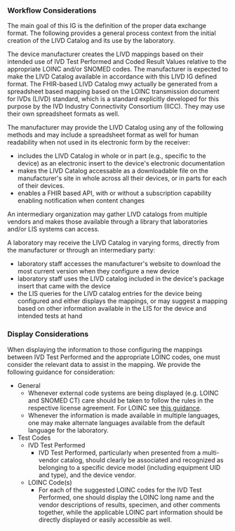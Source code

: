 <h3> Workflow Considerations </h3>
The main goal of this IG is the definition of the proper data exchange format. The following provides a general process context from the initial creation of the LIVD Catalog and its use by the laboratory.

The device manufacturer creates the LIVD mappings based on their intended use of IVD Test Performed and Coded Result Values relative to the appropriate LOINC and/or SNOMED codes. The manufacturer is expected to make the LIVD Catalog available in accordance with this LIVD IG defined format. The FHIR-based LIVD Catalog mwy actually be generated from a spreadsheet based mapping based on the LOINC transmission document for IVDs (LIVD) standard, which is a standard explicitly developed for this purpose by the IVD Industry Connectivity Consortium (IICC). They may use their own spreadsheet formats as well.

The manufacturer may provide the LIVD Catalog using any of the following methods and may include a spreadsheet format as well for human readability when not used in its electronic form by the receiver:

* includes the LIVD Catalog in whole or in part (e.g., specific to the device) as an electronic insert to the device's electronic documentation
* makes the LIVD Catalog accessable as a downloadable file on the manufacturer's site in whole across all their devices, or in parts for each of their devices.
* enables a FHIR based API, with or without a subscription capability enabling notification when content changes

An intermediary organization may gather LIVD catalogs from multiple vendors and makes those available through a library that laboratories and/or LIS systems can access.

A laboratory may receive the LIVD Catalog in varying forms, directly from the manufacturer or through an intermediary party:

* laboratory staff accesses the manufacturer's website to download the most current version when they configure a new device
* laboratory staff uses the LIVD catalog included in the device's package insert that came with the device
* the LIS queries for the LIVD catalog entries for the device being configured and either displays the mappings, or may suggest a mapping based on other information available in the LIS for the device and intended tests at hand

<h3> Display Considerations </h3>
When displaying the information to those configuring the mappings between IVD Test Performed and the appropriate LOINC codes, one must consider the relevant data to assist in the mapping.  We provide the following guidance for consideration:

* General
  * Whenever external code systems are being displayed (e.g. LOINC and SNOMED CT) care should be taken to follow the rules in the respective license agreement.  For LOINC see <a href="https://loinc.org/license/">this guidance</a>. 
  * Whenever the information is made available in multiple languages, one may make alternate languages available from the default language for the laboratory.
* Test Codes
  * IVD Test Performed
    * IVD Test Performed, particularly when presented from a multi-vendor catalog, should clearly be associated and recognized as belonging to a specific device model (including equipment UID and type), and the device vendor.</li>
  * LOINC Code(s)
    * For each of the suggested LOINC codes for the IVD Test Performed, one should display the LOINC long name and the vendor descriptions of results, specimen, and other comments together, while the applicable LOINC part information should be directly displayed or easily accessible as well.
